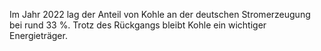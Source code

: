  Im Jahr 2022 lag der Anteil von Kohle an der deutschen Stromerzeugung bei rund 33 %. Trotz des Rückgangs bleibt Kohle ein wichtiger Energieträger.
